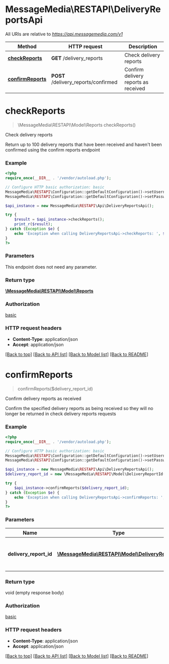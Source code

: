 # MessageMedia\RESTAPI\DeliveryReportsApi

All URIs are relative to *https://api.messagemedia.com/v1*

Method | HTTP request | Description
------------- | ------------- | -------------
[**checkReports**](DeliveryReportsApi.md#checkReports) | **GET** /delivery_reports | Check delivery reports
[**confirmReports**](DeliveryReportsApi.md#confirmReports) | **POST** /delivery_reports/confirmed | Confirm delivery reports as received


# **checkReports**
> \MessageMedia\RESTAPI\Model\Reports checkReports()

Check delivery reports

Return up to 100 delivery reports that have been received and haven't been confirmed using the confirm reports endpoint

### Example
```php
<?php
require_once(__DIR__ . '/vendor/autoload.php');

// Configure HTTP basic authorization: basic
MessageMedia\RESTAPI\Configuration::getDefaultConfiguration()->setUsername('YOUR_USERNAME');
MessageMedia\RESTAPI\Configuration::getDefaultConfiguration()->setPassword('YOUR_PASSWORD');

$api_instance = new MessageMedia\RESTAPI\Api\DeliveryReportsApi();

try {
    $result = $api_instance->checkReports();
    print_r($result);
} catch (Exception $e) {
    echo 'Exception when calling DeliveryReportsApi->checkReports: ', $e->getMessage(), PHP_EOL;
}
?>
```

### Parameters
This endpoint does not need any parameter.

### Return type

[**\MessageMedia\RESTAPI\Model\Reports**](../Model/Reports.md)

### Authorization

[basic](../../README.md#basic)

### HTTP request headers

 - **Content-Type**: application/json
 - **Accept**: application/json

[[Back to top]](#) [[Back to API list]](../../README.md#documentation-for-api-endpoints) [[Back to Model list]](../../README.md#documentation-for-models) [[Back to README]](../../README.md)

# **confirmReports**
> confirmReports($delivery_report_id)

Confirm delivery reports as received

Confirm the specified delivery reports as being received so they will no longer be returned in check delivery reports requests

### Example
```php
<?php
require_once(__DIR__ . '/vendor/autoload.php');

// Configure HTTP basic authorization: basic
MessageMedia\RESTAPI\Configuration::getDefaultConfiguration()->setUsername('YOUR_USERNAME');
MessageMedia\RESTAPI\Configuration::getDefaultConfiguration()->setPassword('YOUR_PASSWORD');

$api_instance = new MessageMedia\RESTAPI\Api\DeliveryReportsApi();
$delivery_report_id = new \MessageMedia\RESTAPI\Model\DeliveryReportId(); // \MessageMedia\RESTAPI\Model\DeliveryReportId | A list of delivery report IDs to mark as confirmed

try {
    $api_instance->confirmReports($delivery_report_id);
} catch (Exception $e) {
    echo 'Exception when calling DeliveryReportsApi->confirmReports: ', $e->getMessage(), PHP_EOL;
}
?>
```

### Parameters

Name | Type | Description  | Notes
------------- | ------------- | ------------- | -------------
 **delivery_report_id** | [**\MessageMedia\RESTAPI\Model\DeliveryReportId**](../Model/\MessageMedia\RESTAPI\Model\DeliveryReportId.md)| A list of delivery report IDs to mark as confirmed |

### Return type

void (empty response body)

### Authorization

[basic](../../README.md#basic)

### HTTP request headers

 - **Content-Type**: application/json
 - **Accept**: application/json

[[Back to top]](#) [[Back to API list]](../../README.md#documentation-for-api-endpoints) [[Back to Model list]](../../README.md#documentation-for-models) [[Back to README]](../../README.md)


